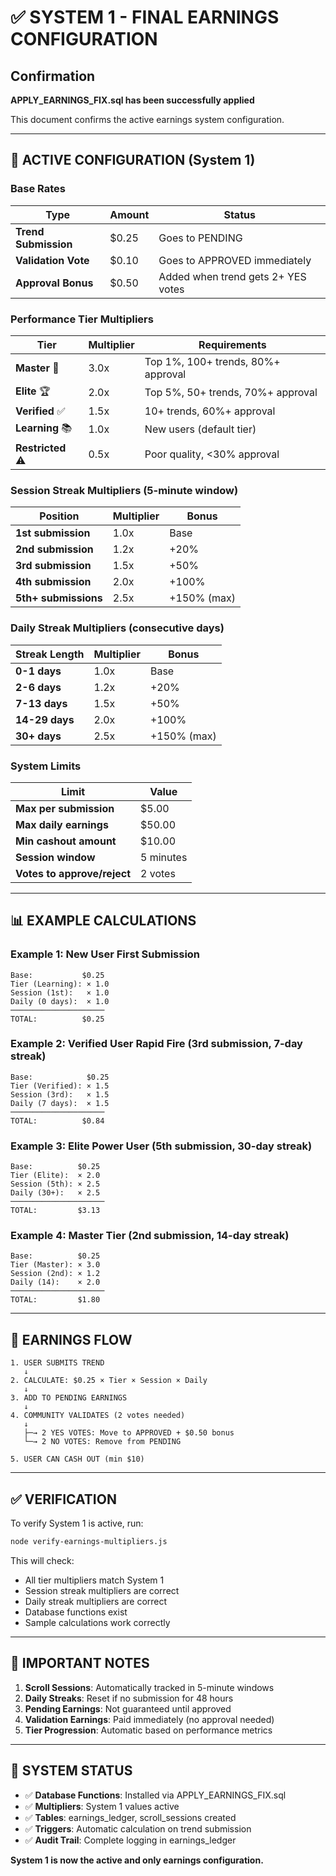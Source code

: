 # ✅ SYSTEM 1 - FINAL EARNINGS CONFIGURATION

## Confirmation
**APPLY_EARNINGS_FIX.sql has been successfully applied**

This document confirms the active earnings system configuration.

---

## 🎯 ACTIVE CONFIGURATION (System 1)

### Base Rates
| Type | Amount | Status |
|------|--------|--------|
| **Trend Submission** | $0.25 | Goes to PENDING |
| **Validation Vote** | $0.10 | Goes to APPROVED immediately |
| **Approval Bonus** | $0.50 | Added when trend gets 2+ YES votes |

### Performance Tier Multipliers
| Tier | Multiplier | Requirements |
|------|------------|--------------|
| **Master** 👑 | 3.0x | Top 1%, 100+ trends, 80%+ approval |
| **Elite** 🏆 | 2.0x | Top 5%, 50+ trends, 70%+ approval |
| **Verified** ✅ | 1.5x | 10+ trends, 60%+ approval |
| **Learning** 📚 | 1.0x | New users (default tier) |
| **Restricted** ⚠️ | 0.5x | Poor quality, <30% approval |

### Session Streak Multipliers (5-minute window)
| Position | Multiplier | Bonus |
|----------|------------|-------|
| **1st submission** | 1.0x | Base |
| **2nd submission** | 1.2x | +20% |
| **3rd submission** | 1.5x | +50% |
| **4th submission** | 2.0x | +100% |
| **5th+ submissions** | 2.5x | +150% (max) |

### Daily Streak Multipliers (consecutive days)
| Streak Length | Multiplier | Bonus |
|---------------|------------|-------|
| **0-1 days** | 1.0x | Base |
| **2-6 days** | 1.2x | +20% |
| **7-13 days** | 1.5x | +50% |
| **14-29 days** | 2.0x | +100% |
| **30+ days** | 2.5x | +150% (max) |

### System Limits
| Limit | Value |
|-------|-------|
| **Max per submission** | $5.00 |
| **Max daily earnings** | $50.00 |
| **Min cashout amount** | $10.00 |
| **Session window** | 5 minutes |
| **Votes to approve/reject** | 2 votes |

---

## 📊 EXAMPLE CALCULATIONS

### Example 1: New User First Submission
```
Base:           $0.25
Tier (Learning): × 1.0
Session (1st):   × 1.0
Daily (0 days):  × 1.0
─────────────────────
TOTAL:          $0.25
```

### Example 2: Verified User Rapid Fire (3rd submission, 7-day streak)
```
Base:            $0.25
Tier (Verified): × 1.5
Session (3rd):   × 1.5
Daily (7 days):  × 1.5
─────────────────────
TOTAL:          $0.84
```

### Example 3: Elite Power User (5th submission, 30-day streak)
```
Base:          $0.25
Tier (Elite):  × 2.0
Session (5th): × 2.5
Daily (30+):   × 2.5
─────────────────────
TOTAL:         $3.13
```

### Example 4: Master Tier (2nd submission, 14-day streak)
```
Base:          $0.25
Tier (Master): × 3.0
Session (2nd): × 1.2
Daily (14):    × 2.0
─────────────────────
TOTAL:         $1.80
```

---

## 🔄 EARNINGS FLOW

```
1. USER SUBMITS TREND
   ↓
2. CALCULATE: $0.25 × Tier × Session × Daily
   ↓
3. ADD TO PENDING EARNINGS
   ↓
4. COMMUNITY VALIDATES (2 votes needed)
   ↓
   ├─→ 2 YES VOTES: Move to APPROVED + $0.50 bonus
   └─→ 2 NO VOTES: Remove from PENDING
   
5. USER CAN CASH OUT (min $10)
```

---

## ✅ VERIFICATION

To verify System 1 is active, run:

```bash
node verify-earnings-multipliers.js
```

This will check:
- All tier multipliers match System 1
- Session streak multipliers are correct
- Daily streak multipliers are correct
- Database functions exist
- Sample calculations work correctly

---

## 📝 IMPORTANT NOTES

1. **Scroll Sessions**: Automatically tracked in 5-minute windows
2. **Daily Streaks**: Reset if no submission for 48 hours
3. **Pending Earnings**: Not guaranteed until approved
4. **Validation Earnings**: Paid immediately (no approval needed)
5. **Tier Progression**: Automatic based on performance metrics

---

## 🚀 SYSTEM STATUS

- ✅ **Database Functions**: Installed via APPLY_EARNINGS_FIX.sql
- ✅ **Multipliers**: System 1 values active
- ✅ **Tables**: earnings_ledger, scroll_sessions created
- ✅ **Triggers**: Automatic calculation on trend submission
- ✅ **Audit Trail**: Complete logging in earnings_ledger

**System 1 is now the active and only earnings configuration.**